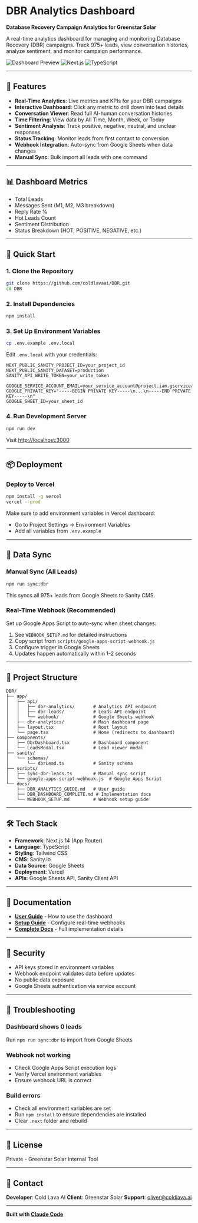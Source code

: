 # DBR Analytics Dashboard

**Database Recovery Campaign Analytics for Greenstar Solar**

A real-time analytics dashboard for managing and monitoring Database Recovery (DBR) campaigns. Track 975+ leads, view conversation histories, analyze sentiment, and monitor campaign performance.

![Dashboard Preview](https://img.shields.io/badge/Status-Production%20Ready-success)
![Next.js](https://img.shields.io/badge/Next.js-14.2.13-black)
![TypeScript](https://img.shields.io/badge/TypeScript-5.x-blue)

---

## 🎯 Features

- **Real-Time Analytics**: Live metrics and KPIs for your DBR campaigns
- **Interactive Dashboard**: Click any metric to drill down into lead details
- **Conversation Viewer**: Read full AI-human conversation histories
- **Time Filtering**: View data by All Time, Month, Week, or Today
- **Sentiment Analysis**: Track positive, negative, neutral, and unclear responses
- **Status Tracking**: Monitor leads from first contact to conversion
- **Webhook Integration**: Auto-sync from Google Sheets when data changes
- **Manual Sync**: Bulk import all leads with one command

---

## 📊 Dashboard Metrics

- Total Leads
- Messages Sent (M1, M2, M3 breakdown)
- Reply Rate %
- Hot Leads Count
- Sentiment Distribution
- Status Breakdown (HOT, POSITIVE, NEGATIVE, etc.)

---

## 🚀 Quick Start

### 1. Clone the Repository

```bash
git clone https://github.com/coldlavaai/DBR.git
cd DBR
```

### 2. Install Dependencies

```bash
npm install
```

### 3. Set Up Environment Variables

```bash
cp .env.example .env.local
```

Edit `.env.local` with your credentials:

```env
NEXT_PUBLIC_SANITY_PROJECT_ID=your_project_id
NEXT_PUBLIC_SANITY_DATASET=production
SANITY_API_WRITE_TOKEN=your_write_token

GOOGLE_SERVICE_ACCOUNT_EMAIL=your_service_account@project.iam.gserviceaccount.com
GOOGLE_PRIVATE_KEY="-----BEGIN PRIVATE KEY-----\n...\n-----END PRIVATE KEY-----\n"
GOOGLE_SHEET_ID=your_sheet_id
```

### 4. Run Development Server

```bash
npm run dev
```

Visit [http://localhost:3000](http://localhost:3000)

---

## 📦 Deployment

### Deploy to Vercel

```bash
npm install -g vercel
vercel --prod
```

Make sure to add environment variables in Vercel dashboard:
- Go to Project Settings → Environment Variables
- Add all variables from `.env.example`

---

## 🔄 Data Sync

### Manual Sync (All Leads)

```bash
npm run sync:dbr
```

This syncs all 975+ leads from Google Sheets to Sanity CMS.

### Real-Time Webhook (Recommended)

Set up Google Apps Script to auto-sync when sheet changes:

1. See `WEBHOOK_SETUP.md` for detailed instructions
2. Copy script from `scripts/google-apps-script-webhook.js`
3. Configure trigger in Google Sheets
4. Updates happen automatically within 1-2 seconds

---

## 📁 Project Structure

```
DBR/
├── app/
│   ├── api/
│   │   ├── dbr-analytics/       # Analytics API endpoint
│   │   ├── dbr-leads/           # Leads API endpoint
│   │   └── webhook/             # Google Sheets webhook
│   ├── dbr-analytics/           # Main dashboard page
│   ├── layout.tsx               # Root layout
│   └── page.tsx                 # Home (redirects to dashboard)
├── components/
│   ├── DbrDashboard.tsx         # Dashboard component
│   └── LeadsModal.tsx           # Lead viewer modal
├── sanity/
│   └── schemas/
│       └── dbrLead.ts           # Sanity schema
├── scripts/
│   ├── sync-dbr-leads.ts        # Manual sync script
│   └── google-apps-script-webhook.js  # Google Apps Script
└── docs/
    ├── DBR_ANALYTICS_GUIDE.md   # User guide
    ├── DBR_DASHBOARD_COMPLETE.md # Implementation docs
    └── WEBHOOK_SETUP.md         # Webhook setup guide
```

---

## 🛠️ Tech Stack

- **Framework**: Next.js 14 (App Router)
- **Language**: TypeScript
- **Styling**: Tailwind CSS
- **CMS**: Sanity.io
- **Data Source**: Google Sheets
- **Deployment**: Vercel
- **APIs**: Google Sheets API, Sanity Client API

---

## 📖 Documentation

- **[User Guide](DBR_ANALYTICS_GUIDE.md)** - How to use the dashboard
- **[Setup Guide](WEBHOOK_SETUP.md)** - Configure real-time webhooks
- **[Complete Docs](DBR_DASHBOARD_COMPLETE.md)** - Full implementation details

---

## 🔐 Security

- API keys stored in environment variables
- Webhook endpoint validates data before updates
- No public data exposure
- Google Sheets authentication via service account

---

## 🐛 Troubleshooting

### Dashboard shows 0 leads
Run `npm run sync:dbr` to import from Google Sheets

### Webhook not working
- Check Google Apps Script execution logs
- Verify Vercel environment variables
- Ensure webhook URL is correct

### Build errors
- Check all environment variables are set
- Run `npm install` to ensure dependencies are installed
- Clear `.next` folder and rebuild

---

## 📝 License

Private - Greenstar Solar Internal Tool

---

## 👥 Contact

**Developer**: Cold Lava AI
**Client**: Greenstar Solar
**Support**: oliver@coldlava.ai

---

**Built with [Claude Code](https://claude.com/claude-code)**
